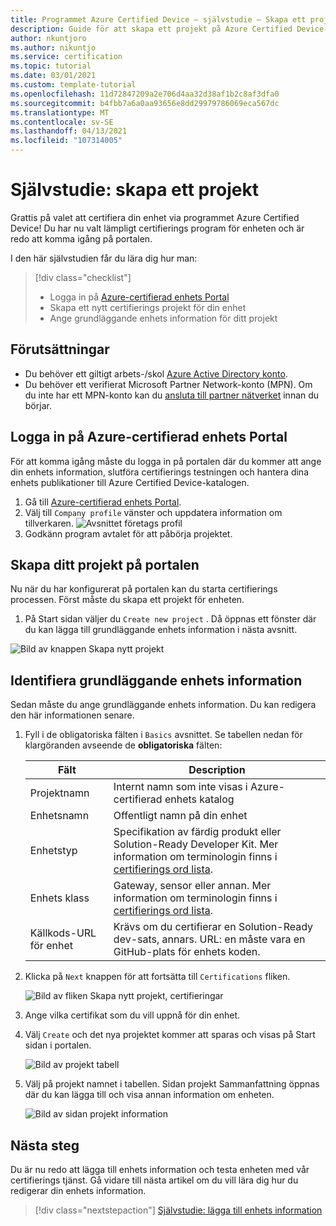 ```yaml
---
title: Programmet Azure Certified Device – självstudie – Skapa ett projekt
description: Guide för att skapa ett projekt på Azure Certified Device-portalen
author: nkuntjoro
ms.author: nikuntjo
ms.service: certification
ms.topic: tutorial
ms.date: 03/01/2021
ms.custom: template-tutorial
ms.openlocfilehash: 11d72847209a2e706d4aa32d38af1b2c8af3dfa0
ms.sourcegitcommit: b4fbb7a6a0aa93656e8dd29979786069eca567dc
ms.translationtype: MT
ms.contentlocale: sv-SE
ms.lasthandoff: 04/13/2021
ms.locfileid: "107314005"
---
```

# <a name="tutorial-create-your-project"></a>Självstudie: skapa ett projekt

Grattis på valet att certifiera din enhet via programmet Azure Certified Device! Du har nu valt lämpligt certifierings program för enheten och är redo att komma igång på portalen.

I den här självstudien får du lära dig hur man:

> [!div class="checklist"]
> * Logga in på [Azure-certifierad enhets Portal](https://certify.azure.com/)
> * Skapa ett nytt certifierings projekt för din enhet
> * Ange grundläggande enhets information för ditt projekt

## <a name="prerequisites"></a>Förutsättningar

- Du behöver ett giltigt arbets-/skol [Azure Active Directory konto](https://docs.microsoft.com/azure/active-directory/fundamentals/active-directory-whatis).
- Du behöver ett verifierat Microsoft Partner Network-konto (MPN). Om du inte har ett MPN-konto kan du [ansluta till partner nätverket](https://partner.microsoft.com/) innan du börjar.

## <a name="signing-into-the-azure-certified-device-portal"></a>Logga in på Azure-certifierad enhets Portal

För att komma igång måste du logga in på portalen där du kommer att ange din enhets information, slutföra certifierings testningen och hantera dina enhets publikationer till Azure Certified Device-katalogen.

1. Gå till [Azure-certifierad enhets Portal](https://certify.azure.com).
1. Välj till `Company profile` vänster och uppdatera information om tillverkaren.
   ![Avsnittet företags profil](./media/images/company-profile.png)
1. Godkänn program avtalet för att påbörja projektet.

## <a name="creating-your-project-on-the-portal"></a>Skapa ditt projekt på portalen

Nu när du har konfigurerat på portalen kan du starta certifierings processen. Först måste du skapa ett projekt för enheten.

1. På Start sidan väljer du `Create new project` . Då öppnas ett fönster där du kan lägga till grundläggande enhets information i nästa avsnitt.

 ![Bild av knappen Skapa nytt projekt](./media/images/create-new-project.png)

## <a name="identifying-basic-device-information"></a>Identifiera grundläggande enhets information

Sedan måste du ange grundläggande enhets information. Du kan redigera den här informationen senare.

1. Fyll i de obligatoriska fälten i `Basics` avsnittet. Se tabellen nedan för klargöranden avseende de **obligatoriska** fälten:

    | Fält                  | Description                                                                                                                         |
    |------------------------|-------------------------------------------------------------------------------------------------------------------------------------|
    | Projektnamn           | Internt namn som inte visas i Azure-certifierad enhets katalog                                                        |
    | Enhetsnamn            | Offentligt namn på din enhet                                                                                                |
    | Enhetstyp            | Specifikation av färdig produkt eller Solution-Ready Developer Kit.     Mer information om terminologin finns i [certifierings ord lista](./resources-glossary.md).                                                                     |
    | Enhets klass           | Gateway, sensor eller annan.  Mer information om terminologin finns i [certifierings ord lista](./resources-glossary.md).                                                                    |
    | Källkods-URL för enhet | Krävs om du certifierar en Solution-Ready dev-sats, annars. URL: en måste vara en GitHub-plats för enhets koden. |
1. Klicka på `Next` knappen för att fortsätta till `Certifications` fliken.

    ![Bild av fliken Skapa nytt projekt, certifieringar](./media/images/create-new-project-certificationswindow.png)

1. Ange vilka certifikat som du vill uppnå för din enhet.
1. Välj `Create` och det nya projektet kommer att sparas och visas på Start sidan i portalen.

    ![Bild av projekt tabell](./media/images/project-table.png)

1. Välj på projekt namnet i tabellen. Sidan projekt Sammanfattning öppnas där du kan lägga till och visa annan information om enheten.

    ![Bild av sidan projekt information](./media/images/device-details-section.png)

## <a name="next-steps"></a>Nästa steg

Du är nu redo att lägga till enhets information och testa enheten med vår certifierings tjänst. Gå vidare till nästa artikel om du vill lära dig hur du redigerar din enhets information.
> [!div class="nextstepaction"]
> [Självstudie: lägga till enhets information](tutorial-02-adding-device-details.md)
